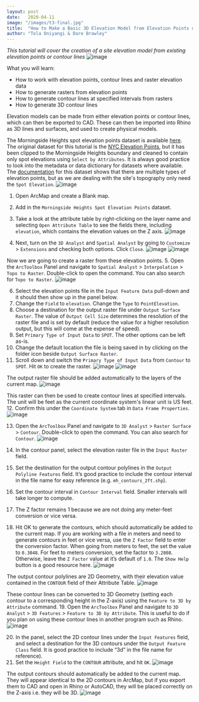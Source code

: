 ```yaml
---
layout: post
date:   2020-04-11
image: "/images/t3-final.jpg"
title:  "How to Make a Basic 3D Elevation Model from Elevation Points or Contour Lines"
author: "Tola Oniyangi & Dare Brawley"
---
```

*This tutorial will cover the creation of a site elevation model from existing elevation points or contour lines*
![image](/images/t3-final.jpg)

What you will learn:
* How to work with elevation points, contour lines and raster elevation data
* How to generate rasters from elevation points
* How to generate contour lines at specified intervals from rasters 
* How to generate 3D contour lines 

Elevation models can be made from either elevation points or contour lines, which can then be exported to CAD. These can then be imported into Rhino as 3D lines and surfaces, and used to create physical models. 

The Morningside Heights spot elevation points dataset is available [here](/data/spotelevation_mh.zip). 
The original dataset for this tutorial is the [NYC Elevation Points](https://data.cityofnewyork.us/Transportation/Elevation-points/szwg-xci6), but it has been clipped to the Morningside Heights boundary and cleaned to contain only spot elevations using `Select by Attributes`. It is always good practice to look into the metadata or data dictionary for datasets where available. The [documentation](https://github.com/CityOfNewYork/nyc-planimetrics/blob/master/Capture_Rules.md#elevation) for this dataset shows that there are multiple types of elevation points, but as we are dealing with the site's topography only need the `Spot Elevation`. 
![image](/images/t3-01.JPG)

1. Open ArcMap and create a Blank map. 
2. Add in the `Morningside Heights Spot Elevation Points` dataset. 
3. Take a look at the attribute table by right-clicking on the layer name and selecting `Open Attribute Table` to see the fields there, including `elevation`, which contains the elevation values on the Z axis. 
![image](/images/t3-02.JPG)

4. Next, turn on the `3D Analyst` and `Spatial Analyst` by going to `Customize` > `Extensions` and checking both options. Click `Close`.
![image](/images/t3-03.JPG)
![image](/images/t3-04.JPG)

Now we are going to create a raster from these elevation points.
5. Open the `ArcToolbox` Panel and navigate to `Spatial Analyst` > `Interpolation` > `Topo to Raster`. Double-click to open the command. You can also search for `Topo to Raster`. 
![image](/images/t3-05.JPG)

6. Select the elevation points file in the `Input Feature Data` pull-down and it should then show up in the panel below. 
7. Change the `Field` to `elevation`. Change the `Type` to `PointElevation`. 
8. Choose a destination for the output raster file under `Output Surface Raster`. 
The value of `Output Cell Size` determines the resolution of the raster file and is set by default (reduce the value for a higher resolution output, but this will come at the expense of speed). 
9. Set `Primary Type of Input Data` to `SPOT`. 
The other options can be left as-is. 
10. Change the default location the file is being saved in by clicking on the folder icon beside `Output Surface Raster`. 
11. Scroll down and switch the `Primary Type of Input Data` from `Contour` to `SPOT`. Hit `OK` to create the raster. 
![image](/images/t3-06.JPG)
![image](/images/t3-07.JPG)

The output raster file should be added automatically to the layers of the current map.
![image](/images/t3-08.JPG)

This raster can then be used to create contour lines at specified intervals. The unit will be feet as the current coordinate system's linear unit is US feet. 
12. Confirm this under the `Coordinate System` tab in `Data Frame Properties`. 
![image](/images/t3-09.JPG)

13. Open the `ArcToolbox` Panel and navigate to `3D Analyst` > `Raster Surface` > `Contour`. Double-click to open the command. You can also search for `Contour`. 
![image](/images/t3-10.JPG)

14. In the contour panel, select the elevation raster file in the `Input Raster` field. 
15. Set the destination for the output contour polylines in the `Output Polyline Features` field. 
It’s good practice to include the contour interval in the file name for easy reference (e.g. `mh_contours_2ft.shp`). 
16. Set the contour interval in `Contour Interval` field. Smaller intervals will take longer to compute. 
17. The Z factor remains 1 because we are not doing any meter-feet conversion or vice versa. 
18. Hit OK to generate the contours, which should automatically be added to the current map.
If you are working with a file in meters and need to generate contours in feet or vice versa, use the `Z Factor` field to enter the conversion factor. When going from meters to feet, the set the value to `0.3048`. For feet to meters conversion, set the factor to `3.2808`. Otherwise, leave the `Z Factor` value at it’s default of `1.0`. The `Show Help` button is a good resource here. 
![image](/images/t3-11.JPG)

The output contour polylines are 2D Geometry, with their elevation value contained in the `CONTOUR` field of their Attribute Table.
![image](/images/t3-12.JPG)

These contour lines can be converted to 3D Geometry (setting each contour to a corresponding height in the Z-axis) using the `Feature to 3D by Attribute` command. 
19. Open the `ArcToolbox` Panel and navigate to `3D Analyst` > `3D Features` > `Feature to 3D by Attribute`. 
This is useful to do if you plan on using these contour lines in another program such as Rhino. 
![image](/images/t3-13.JPG)

20. In the panel, select the 2D contour lines under the `Input Features` field, and select a destination for the 3D contours under the `Output Feature Class` field. 
It is good practice to include “3d” in the file name for reference). 
21. Set the `Height Field` to the `CONTOUR` attribute, and hit `OK`.
![image](/images/t3-14.JPG)

The output contours should automatically be added to the current map. They will appear identical to the 2D contours in ArcMap, but if you export them to CAD and open in Rhino or AutoCAD, they will be placed correctly on the Z-axis i.e. they will be 3D.
![image](/images/t3-15.JPG)
